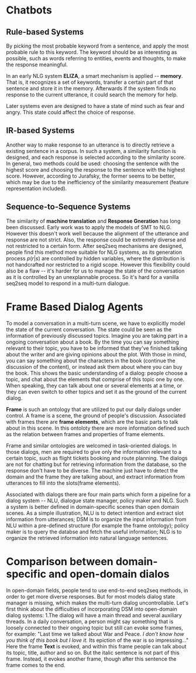 
# Chatbots
## Rule-based Systems
By picking the most probable keyword from a sentence, and apply the most probable rule to this keyword. The keyword should be as interesting as possible, such as words referring to entities, events and thoughts, to make the response meaningful.

In an early NLG system **ELIZA**, a smart mechanism is applied -- **memory**. That is, it recognizes a set of keywords, transfer a certain part of that sentence and store it in the memory. Afterwards if the system finds no response to the current utterance, it could search the memory for help.

Later systems even are designed to have a state of mind such as fear and angry. This state could affect the choice of response.

## IR-based Systems
Another way to make response to an utterance is to directly retrieve a existing sentence in a corpus. In such a system, a similarity function is designed, and each response is selected according to the similarity score. In general, two methods could be used: choosing the sentence with the highest score and choosing the response to the sentence with the highest score. However, according to Jurafsky, the former seems to be better, which may be due to the inefficiency of the similarity measurement (feature representation included).

## Sequence-to-Sequence Systems
The similarity of **machine translation** and **Response Gneration** has long been discussed. Early work was to apply the models of SMT to NLG. However this doesn't work well because the alignment of the utterance and response are not strict. Also, the response could be extremely diverse and not restricted to a certain form. After seq2seq mechanisms are designed, people find this method more suitable for NLG systems, as its generation process $p(r|s)$ are controlled by hidden variables, where the distribution is not handcrafted nor restricted to a rigid scope. However this flexibility could also be a flaw -- it's harder for us to manage the state of the conversation as it is controlled by an unexplannable process. So it's hard for a vanilla seq2seq model to respond in a multi-turn dialogue.

# Frame Based Dialog Agents
To model a conversation in a multi-turn scene, we have to explicitly model the state of the current conversation. The state could be seen as the information of previously discussed topics. Imagine you are taking part in a ongoing conversation about a book. By the time you can say something relevant to their topic, you have to be informed that they've finished talking about the writer and are giving opinions about the plot. With those in mind, you can say something about the characters in the book (continue the discussion of the content), or instead ask them about where you can buy the book. This shows the basic understanding of a dialog: people choose a topic, and chat about the elements that comprise of this topic one by one. When speaking, they can talk about one or several elements at a time, or they can even switch to other topics and set it as the ground of the current dialog.

**Frame** is such an ontology that are utilized to put our daily dialogs under control. A frame is a scene, the ground of people's discussion. Associated with frames there are **frame elements**, which are the basic parts to talk about in this scene. In this ontoloty there are more information defined such as the relation between frames and properties of frame elements.

Frame and similar ontologies are welcomed in task-oriented dialogs. In those dialogs, men are required to give only the information relevant to a certain topic, such as flight tickets booking and route planning. The dialogs are not for chatting but for retrieving information from the database, so the response don't have to be diverse. The machine just have to detect the domain and the frame they are talking about, and extract information from utterances to fill into the slots(frame elements). 

Associated with dialogs there are four main parts which form a pipeline for a dialog system -- NLU, dialogue state manager, policy maker and NLG. Such a system is better defined in domain-specific scenes than open domain scenes. As a simple illustration, NLU is to detect intention and extract slot information from utterances; DSM is to organize the input information from NLU within a pre-defined structure (for example the frame ontology); policy maker is to query the databse and fetch the useful information; NLG is to organize the retrieved information into natural language sentences.

# Comparison between domain-specific and open-domain dialos 
In open-domain fields, people tend to use end-to-end seq2seq methods, in order to get more diverse responses. But for most models dialog state manager is missing, which makes the multi-turn dialog uncontrollable. Let's first think about the difficulties of incorporating DSM into open-domain dialog systems:
1.The dialog will have a main thread and several auxiliary threads. In a daily conversation, a person might say something that is loosely connected to their ongoing topic but still can evoke some frames, for example: "Last time we talked about War and Peace. *I don't know how you think of this book but I love it.* Its epiction of the war is so impressing..." Here the frame **Text** is evoked, and within this frame people can talk about its topic, title, author and so on. But the italic sentence is not part of this frame. Instead, it evokes another frame, though after this sentence the frame comes to the end. 
